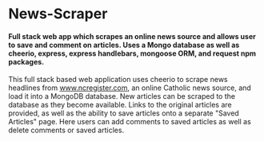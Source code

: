 # News-Scraper

#### Full stack web app which scrapes an online news source and allows user to save and comment on articles. Uses a Mongo database as well as cheerio, express, express handlebars, mongoose ORM, and request npm packages.

This full stack based web application uses cheerio to scrape news headlines from www.ncregister.com, an online Catholic news source, and load it into a MongoDB database. New articles can be scraped to the database as they become available. Links to the original articles are provided, as well as the ability to save articles onto a separate "Saved Articles" page. Here users can add comments to saved articles as well as delete comments or saved articles.
